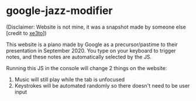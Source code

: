 # google-jazz-modifier

(Disclaimer: Website is not mine, it was a snapshot made by someone else \[credit to [xe3to](https://www.reddit.com/r/InternetIsBeautiful/comments/j1cfdo/google_launch_night_for_pixel_more_website_has_an/g73fan9?utm_source=share&utm_medium=web2x&context=3)\])

This website is a piano made by Google as a precursor/pastime to their presentation in September 2020. You type on your keyboard to trigger notes, and these notes are automatically selected by the JS.

Running this JS in the console will change 2 things on the website:
  1. Music will still play while the tab is unfocused
  2. Keystrokes will be automated randomly so there doesn't need to be user input
